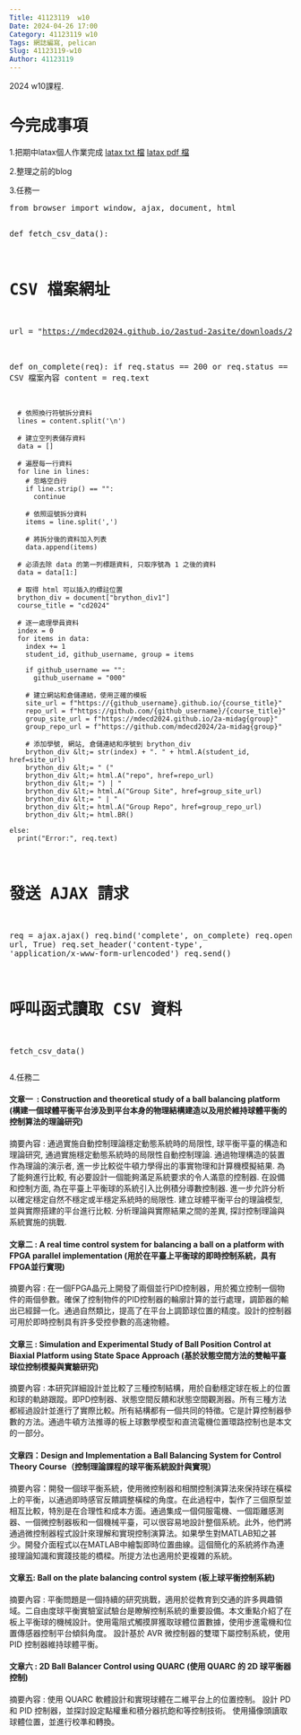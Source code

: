 ```yaml
---
Title: 41123119  w10
Date: 2024-04-26 17:00
Category: 41123119 w10
Tags: 網誌編寫, pelican
Slug: 41123119-w10
Author: 41123119
---
```


2024 w10課程.

<!-- PELICAN_END_SUMMARY -->

# 今完成事項
<p><span>1.把期中latax個人作業完成&nbsp;</span><a href="https://raw.githubusercontent.com/QIU0908/cd2024/main/images/latax%20t6g4.txt">latax txt 檔</a><span>&nbsp;</span><a href="https://github.com/QIU0908/cd2024/blob/main/images/homework.pdf">latax pdf 檔</a><span>&nbsp;</span></p>
<p><span>2.整理之前的blog</span></p>
<p><span>3.任務一</span></p>
<pre class="brush:py;auto-links:false;toolbar:false" contenteditable="false">from browser import window, ajax, document, html
  
def fetch_csv_data():
  # CSV 檔案網址
  url = "https://mdecd2024.github.io/2astud-2asite/downloads/2a.txt"
    
  def on_complete(req):
    if req.status == 200 or req.status == 0:
      # 讀取 CSV 檔案內容
      content = req.text
    
      # 依照換行符號拆分資料
      lines = content.split('\n')
    
      # 建立空列表儲存資料
      data = []
    
      # 遍歷每一行資料
      for line in lines:
        # 忽略空白行
        if line.strip() == "":
          continue
    
        # 依照逗號拆分資料
        items = line.split(',')
    
        # 將拆分後的資料加入列表
        data.append(items)
        
      # 必須去除 data 的第一列標題資料, 只取序號為 1 之後的資料
      data = data[1:]
    
      # 取得 html 可以插入的標註位置
      brython_div = document["brython_div1"]
      course_title = "cd2024"
  
      # 逐一處理學員資料
      index = 0
      for items in data:
        index += 1
        student_id, github_username, group = items
          
        if github_username == "":
          github_username = "000"
          
        # 建立網站和倉儲連結，使用正確的模板
        site_url = f"https://{github_username}.github.io/{course_title}"
        repo_url = f"https://github.com/{github_username}/{course_title}"
        group_site_url = f"https://mdecd2024.github.io/2a-midag{group}"
        group_repo_url = f"https://github.com/mdecd2024/2a-midag{group}"
  
        # 添加學號, 網站, 倉儲連結和序號到 brython_div
        brython_div &lt;= str(index) + ". " + html.A(student_id, href=site_url)
        brython_div &lt;= " ("
        brython_div &lt;= html.A("repo", href=repo_url)
        brython_div &lt;= ") | "
        brython_div &lt;= html.A("Group Site", href=group_site_url)
        brython_div &lt;= " | "
        brython_div &lt;= html.A("Group Repo", href=group_repo_url)
        brython_div &lt;= html.BR()
  
    else:
      print("Error:", req.text)
    
  # 發送 AJAX 請求
  req = ajax.ajax()
  req.bind('complete', on_complete)
  req.open('GET', url, True)
  req.set_header('content-type', 'application/x-www-form-urlencoded')
  req.send()
    
# 呼叫函式讀取 CSV 資料
fetch_csv_data()
</pre>
<p></p>
<p>4.任務二</p>
<h4>文章一&nbsp; :&nbsp;<span>Construction and theoretical study of a ball balancing platform (構建一個球體平衡平台涉及到平台本身的物理結構建造以及用於維持球體平衡的控制算法的理論研究)</span></h4>
<p><span>摘要內容 :&nbsp;</span><span>通過實施自動控制理論穩定動態系統時的局限性,&nbsp;</span><span>球平衡平臺的構造和理論研究, 通過實施穩定動態系統時的局限性自動控制理論. 通過物理構造的裝置作為理論的演示者, 進一步比較從牛頓力學得出的事實物理和計算機模擬結果. 為了能夠進行比較, 有必要設計一個能夠滿足系統要求的令人滿意的控制器. 在設備和控制方面, 為在平臺上平衡球的系統引入比例積分導數控制器. 進一步允許分析以確定穩定自然不穩定或半穩定系統時的局限性. 建立球體平衡平台的理論模型, 並與實際搭建的平台進行比較. 分析理論與實際結果之間的差異, 探討控制理論與系統實施的挑戰.</span></p>
<p><span></span></p>
<h4><span>文章二 :&nbsp;A real time control system for balancing a ball on a platform with FPGA parallel implementation (用於在平臺上平衡球的即時控制系統，具有FPGA並行實現)</span></h4>
<p><span>摘要內容 :&nbsp;</span>在一個FPGA晶元上開發了兩個並行PID控制器，用於獨立控制一個物件的兩個參數。確保了控制物件的PID控制器的輪廓計算的並行處理，調節器的輸出已經歸一化。通過自然類比，提高了在平台上調節球位置的精度。設計的控制器可用於即時控制具有許多受控參數的高速物體<span>。</span></p>
<p></p>
<h4>文章三 :&nbsp;<span>Simulation and Experimental Study of Ball Position Control at Biaxial Platform using State Space Approach (基於狀態空間方法的雙軸平臺球位控制模擬與實驗研究)</span></h4>
<p><span>摘要內容 :&nbsp;</span>本研究詳細設計並比較了三種控制結構，用於自動穩定球在板上的位置和球的軌跡跟蹤。即PD控制器、狀態空間反饋和狀態空間觀測器。所有三種方法都經過設計並進行了實際比較。所有結構都有一個共同的特徵。它是計算控制器參數的方法。通過牛頓方法推導的板上球數學模型和直流電機位置環路控制也是本文的一部分。</p>
<p></p>
<h4>文章四：<span>Design and Implementation a Ball Balancing System for Control Theory Course（控制理論課程的球平衡系統設計與實現）</span></h4>
<p><span>摘要內容：</span>開發一個球平衡系統，使用微控制器和相關控制演算法來保持球在橫樑上的平衡，以通過即時感官反饋調整橫樑的角度。在此過程中，製作了三個原型並相互比較，特別是在合理性和成本方面。通過集成一個伺服電機、一個距離感測器、一個微控制器板和一個機械平臺，可以很容易地設計整個系統。此外，他們將通過微控制器程式設計來理解和實現控制演算法。如果學生對MATLAB知之甚少。開發介面程式以在MATLAB中繪製即時位置曲線。這個簡化的系統將作為連接理論知識和實踐技能的橋樑。所提方法也適用於更複雜的系統<span>。</span></p>
<p><span></span></p>
<h4><span>文章五:&nbsp;Ball on the plate balancing control system (板上球平衡控制系統)</span></h4>
<p><span>摘要內容 :&nbsp;平衡問題是一個持續的研究挑戰，適用於從教育到交通的許多興趣領域。二自由度球平衡實驗室試驗台是瞭解控制系統的重要設備。本文重點介紹了在板上平衡球的機械設計。使用電阻式觸摸屏獲取球體位置數據，使用步進電機和位置傳感器控制平台傾斜角度。 設計基於 AVR 微控制器的雙環下屬控制系統，使用 PID 控制器維持球體平衡。</span></p>
<p><span></span></p>
<h4><span>文章六 :&nbsp;2D Ball Balancer Control using QUARC (使用 QUARC 的 2D 球平衡器控制)</span></h4>
<p><span>摘要內容 :&nbsp;使用 QUARC 軟體設計和實現球體在二維平台上的位置控制。 設計 PD 和 PID 控制器，並探討設定點權重和積分器抗飽和等控制技術。 使用攝像頭讀取球體位置，並進行校準和轉換。</span></p>

